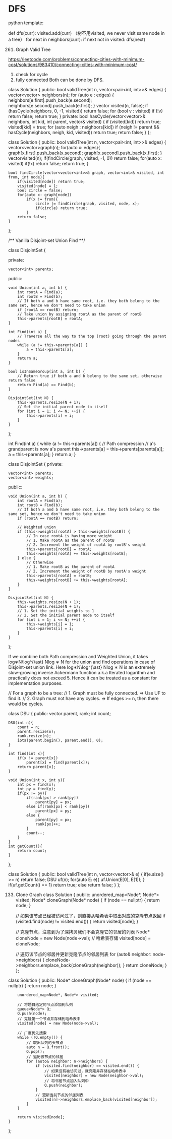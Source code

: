 # DFS

python template:

def dfs(curr):
  visited.add(curr)   （树不用visited, we never visit same node in a tree）
  for next in neighbors(curr):
    if next not in visited:
      dfs(next)
      
0261. Graph Valid Tree

https://leetcode.com/problems/connecting-cities-with-minimum-cost/solutions/983410/connecting-cities-with-minimum-cost/

1. check for cycle
2. fully connected
Both can be done by DFS.
 
class Solution {
public:
    bool validTree(int n, vector<pair<int, int>>& edges) {
        vector<vector<int>> neighbors(n);
        for (auto e : edges) {
            neighbors[e.first].push_back(e.second);
            neighbors[e.second].push_back(e.first);
        }
        vector<bool> visited(n, false);
        if (hasCycle(neighbors, 0, -1, visited))
            return false;
        for (bool v : visited)
            if (!v) return false; 
        return true;
    } 
private:
    bool hasCycle(vector<vector<int>>& neighbors, int kid, int parent, vector<bool>& visited) {
        if (visited[kid]) return true;
        visited[kid] = true;
        for (auto neigh : neighbors[kid])
            if (neigh != parent && hasCycle(neighbors, neigh, kid, visited))
                return true;
        return false;
    }
};
  
class Solution {
public:
    bool validTree(int n, vector<pair<int, int>>& edges) {
        vector<vector<int>>graph(n);
        for(auto x: edges){
            graph[x.first].push_back(x.second);
            graph[x.second].push_back(x.first);
        }
        vector<int>visited(n);
        if(findCircle(graph, visited, -1, 0)) return false;
        for(auto x: visited) if(!x) return false;
        return true;
    }
    
    bool findCircle(vector<vector<int>>& graph, vector<int>& visited, int from, int node){
        if(visited[node]) return true;
        visited[node] = 1;
        bool circle = false;
        for(auto x: graph[node])
            if(x != from){
                circle |= findCircle(graph, visited, node, x);
                if(circle) return true;
            }
        return false;
    }
};
  
/** Vanilla Disjoint-set Union Find **/
  
class DisjointSet {
  
private:
  
    vector<int> parents;

public:
  
    void Union(int a, int b) {
        int rootA = Find(a);
        int rootB = Find(b);
        // If both a and b have same root, i.e. they both belong to the same set, hence we don't need to take union
        if (rootA == rootB) return;
        // Take union by assigning rootA as the parent of rootB
        this->parents[rootB] = rootA;
    }

    int Find(int a) {
        // Traverse all the way to the top (root) going through the parent nodes
        while (a != this->parents[a]) {
            a = this->parents[a];
        }
        return a;
    }

    bool isInSameGroup(int a, int b) {
        // Return true if both a and b belong to the same set, otherwise return false
        return Find(a) == Find(b);
    }

    DisjointSet(int N) {
        this->parents.resize(N + 1);
        // Set the initial parent node to itself
        for (int i = 1; i <= N; ++i) {
            this->parents[i] = i;
        }
    }
};
  
 int Find(int a) {
    while (a != this->parents[a]) {
        // Path compression
        // a's grandparent is now a's parent
        this->parents[a] = this->parents[parents[a]];
        a = this->parents[a];
    }
    return a;
}
  
class DisjointSet {
private:

    vector<int> parents;
    vector<int> weights;

public:

    void Union(int a, int b) {
        int rootA = Find(a);
        int rootB = Find(b);
        // If both a and b have same root, i.e. they both belong to the same set, hence we don't need to take union
        if (rootA == rootB) return;

        // Weighted union
        if (this->weights[rootA] > this->weights[rootB]) {
            // In case rootA is having more weight
            // 1. Make rootA as the parent of rootB
            // 2. Increment the weight of rootA by rootB's weight
            this->parents[rootB] = rootA;
            this->weights[rootA] += this->weights[rootB];
        } else {
            // Otherwise
            // 1. Make rootB as the parent of rootA
            // 2. Increment the weight of rootB by rootA's weight
            this->parents[rootA] = rootB;
            this->weights[rootB] += this->weights[rootA];
        }
    }

    DisjointSet(int N) {
        this->weights.resize(N + 1);
        this->parents.resize(N + 1);
        // 1. Set the initial weights to 1
        // 2. Set the initial parent node to itself
        for (int i = 1; i <= N; ++i) {
            this->weights[i] = 1;
            this->parents[i] = i;
        }
    }
};

  If we combine both Path compression and Weighted Union, it takes log⁡∗N\log^{\ast} Nlog 
∗
 N for the union and find operations in case of Disjoint-set union link. Here log⁡∗N\log^{\ast} Nlog 
∗
 N is an extremely slow-growing inverse Ackermann function a.k.a Iterated logarithm and practically does not exceed 5. Hence it can be treated as a constant for implementation purposes.
  
  
  // For a graph to be a tree:
//      1. Graph must be fully connected. => Use UF to find it.
//      2. Graph must not have any cycles. => If edges >= n, then there would be cycles.

class DSU {
    public:
    vector<int> parent, rank;
    int count;
    
    DSU(int n){
        count = n;
        parent.resize(n);
        rank.resize(n);
        iota(parent.begin(), parent.end(), 0);
    }
    
    int find(int x){
        if(x != parent[x])
            parent[x] = find(parent[x]);
        return parent[x];
    }
    
    void Union(int x, int y){
        int px = find(x);
        int py = find(y);
        if(px != py){
            if(rank[px] > rank[py])
                parent[py] = px;
            else if(rank[px] < rank[py])
                parent[px] = py;
            else {
                parent[py] = px;
                rank[px]++;
            }
            count--;
        }
    }
    int getCount(){
        return count;
    }
    
};

class Solution {
public:
    bool validTree(int n, vector<vector<int>>& e) {
        if(e.size() >= n)
            return false;
        DSU uf(n);
        for(auto E: e){
            uf.Union(E[0], E[1]);
        }
        if(uf.getCount() == 1)
            return true;
        else
            return false;
    }
};

  0133. Clone Graph
  class Solution {
public:
    unordered_map<Node*, Node*> visited;
    Node* cloneGraph(Node* node) {
        if (node == nullptr) {
            return node;
        }

        // 如果该节点已经被访问过了，则直接从哈希表中取出对应的克隆节点返回
        if (visited.find(node) != visited.end()) {
            return visited[node];
        }

        // 克隆节点，注意到为了深拷贝我们不会克隆它的邻居的列表
        Node* cloneNode = new Node(node->val);
        // 哈希表存储
        visited[node] = cloneNode;

        // 遍历该节点的邻居并更新克隆节点的邻居列表
        for (auto& neighbor: node->neighbors) {
            cloneNode->neighbors.emplace_back(cloneGraph(neighbor));
        }
        return cloneNode;
    }
};

class Solution {
public:
    Node* cloneGraph(Node* node) {
        if (node == nullptr) {
            return node;
        }

        unordered_map<Node*, Node*> visited;

        // 将题目给定的节点添加到队列
        queue<Node*> Q;
        Q.push(node);
        // 克隆第一个节点并存储到哈希表中
        visited[node] = new Node(node->val);

        // 广度优先搜索
        while (!Q.empty()) {
            // 取出队列的头节点
            auto n = Q.front();
            Q.pop();
            // 遍历该节点的邻居
            for (auto& neighbor: n->neighbors) {
                if (visited.find(neighbor) == visited.end()) {
                    // 如果没有被访问过，就克隆并存储在哈希表中
                    visited[neighbor] = new Node(neighbor->val);
                    // 将邻居节点加入队列中
                    Q.push(neighbor);
                }
                // 更新当前节点的邻居列表
                visited[n]->neighbors.emplace_back(visited[neighbor]);
            }
        }

        return visited[node];
    }
};
